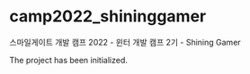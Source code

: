 # camp2022_shininggamer
스마일게이트 개발 캠프 2022 - 윈터 개발 캠프 2기 - Shining Gamer

The project has been initialized.
